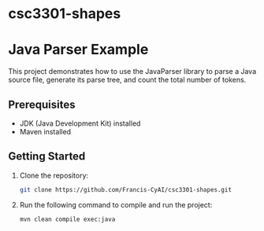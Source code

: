 # csc3301-shapes 
# Java Parser Example

This project demonstrates how to use the JavaParser library to parse a Java source file, generate its parse tree, and count the total number of tokens.

## Prerequisites

- JDK (Java Development Kit) installed
- Maven installed

## Getting Started

1. Clone the repository:

   ```bash
   git clone https://github.com/Francis-CyAI/csc3301-shapes.git

2. Run the following command to compile and run the project:

   ```bash
   mvn clean compile exec:java

